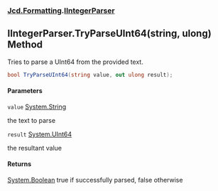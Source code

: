 ### [Jcd.Formatting](Jcd.Formatting.md 'Jcd.Formatting').[IIntegerParser](Jcd.Formatting.IIntegerParser.md 'Jcd.Formatting.IIntegerParser')

## IIntegerParser.TryParseUInt64(string, ulong) Method

Tries to parse a UInt64 from the provided text.

```csharp
bool TryParseUInt64(string value, out ulong result);
```
#### Parameters

<a name='Jcd.Formatting.IIntegerParser.TryParseUInt64(string,ulong).value'></a>

`value` [System.String](https://docs.microsoft.com/en-us/dotnet/api/System.String 'System.String')

the text to parse

<a name='Jcd.Formatting.IIntegerParser.TryParseUInt64(string,ulong).result'></a>

`result` [System.UInt64](https://docs.microsoft.com/en-us/dotnet/api/System.UInt64 'System.UInt64')

the resultant value

#### Returns
[System.Boolean](https://docs.microsoft.com/en-us/dotnet/api/System.Boolean 'System.Boolean')
true if successfully parsed, false otherwise